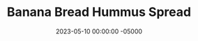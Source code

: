 ---
layout: post
title:  "Banana Bread Hummus Spread"
date:   2023-05-10 00:00:00 -05000
categories: 
- Recipes
- Sauces, etc.
permalink: /recipes/banana-bread-hummus
image: /assets/Food/Spreads, Sauces, Toppings/BB Hummus/bb-hummus.jpg
ing: bbhummus-ing
facts: bbhummus-facts
Prep: 10
Rest: 
Cook: 
Source1: https://chocolatecoveredkatie.com/want-to-eat-an-entire-bowl-of-cookie-dough/
Source2: 
tags: 
- dessert hummus
- chickpea
- garbanzo bean
- peanut butter
- frozen banana
- blend
- nut butter
- pb2
- peanut flour
- cinnamon
- dip
- cookie dough dip
Description: Dessert hummus is a great sweet way to enjoy chickpeas. It works really well as a spread on toast, on a PBJ, or in your morning oatmeal. They're naturally sweetened with both bananas and some liquid monk fruit or stevia. Each serving is about 2 tbsp, or 32g.
Instructions: 
- The day before, break your bananas into 1" chunks, and add to an airtight bag.  Freeze overnight<br><br>

- Drain and rinse your chickpeas.  Add all ingredients to a food processor, and blend until smooth. Optionally, you can fold in some chopped chocolate (2 tbsp, 30 g)<br><br>

- Store in an air tight container in the fridge. Use it anywhere you'd use peanut butter, such as spreading on toast, or in your oatmeal.
---